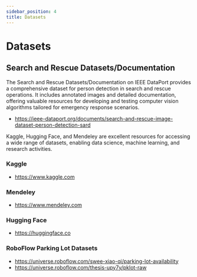 ```yaml
---
sidebar_position: 4
title: Datasets
---
```


# Datasets

## Search and Rescue Datasets/Documentation

The Search and Rescue Datasets/Documentation on IEEE DataPort provides a comprehensive dataset for person detection in search and rescue operations. It includes annotated images and detailed documentation, offering valuable resources for developing and testing computer vision algorithms tailored for emergency response scenarios.

- https://ieee-dataport.org/documents/search-and-rescue-image-dataset-person-detection-sard

Kaggle, Hugging Face, and Mendeley are excellent resources for accessing a wide range of datasets, enabling data science, machine learning, and research activities.

### Kaggle

- https://www.kaggle.com

### Mendeley

- https://www.mendeley.com

### Hugging Face

- https://huggingface.co

### RoboFlow Parking Lot Datasets

- https://universe.roboflow.com/swee-xiao-qi/parking-lot-availability
- https://universe.roboflow.com/thesis-upy7y/pklot-raw
